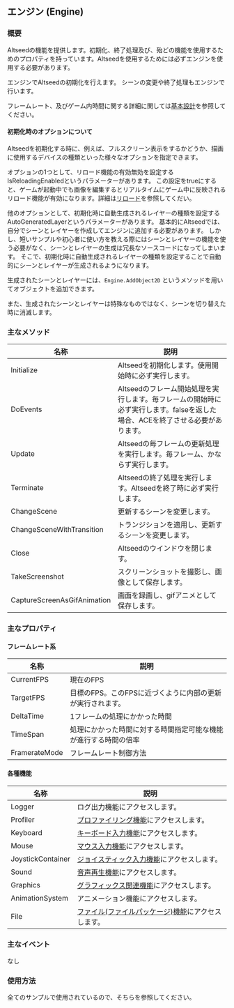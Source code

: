 ﻿## エンジン (Engine)

### 概要

Altseedの機能を提供します。初期化、終了処理及び、殆どの機能を使用するためのプロパティを持っています。Altseedを使用するためには必ずエンジンを使用する必要があります。

エンジンでAltseedの初期化を行えます。
シーンの変更や終了処理もエンジンで行います。

フレームレート、及びゲーム内時間に関する詳細に関しては[基本設計](./../BasicDesign.md)を参照してください。

#### 初期化時のオプションについて

Altseedを初期化する時に、例えば、フルスクリーン表示をするかどうか、描画に使用するデバイスの種類といった様々なオプションを指定できます。

オプションの1つとして、リロード機能の有効無効を設定するIsReloadingEnabledというパラメーターがあります。
この設定をtrueにすると、ゲームが起動中でも画像を編集するとリアルタイムにゲーム中に反映されるリロード機能が有効になります。詳細は[リロード](./../Misc/Reloading.md)を参照してくだい。

他のオプションとして、初期化時に自動生成されるレイヤーの種類を設定するAutoGeneratedLayerというパラメーターがあります。
基本的にAltseedでは、自分でシーンとレイヤーを作成してエンジンに追加する必要があります。
しかし、短いサンプルや初心者に使い方を教える際にはシーンとレイヤーの機能を使う必要がなく、シーンとレイヤーの生成は冗長なソースコードになってしまいます。
そこで、初期化時に自動生成されるレイヤーの種類を設定することで自動的にシーンとレイヤーが生成されるようになります。

生成されたシーンとレイヤーには、``` Engine.AddObject2D ``` というメソッドを用いてオブジェクトを追加できます。

また、生成されたシーンとレイヤーは特殊なものではなく、シーンを切り替えた時に消滅します。


### 主なメソッド

| 名称 | 説明 |
|---|---|
| Initialize | Altseedを初期化します。使用開始時に必ず実行します。 |
| DoEvents | Altseedのフレーム開始処理を実行します。毎フレームの開始時に必ず実行します。falseを返した場合、ACEを終了させる必要があります。 |
| Update | Altseedの毎フレームの更新処理を実行します。毎フレーム、かならず実行します。 |
| Terminate | Altseedの終了処理を実行します。Altseedを終了時に必ず実行します。 |
| ChangeScene | 更新するシーンを変更します。 |
| ChangeSceneWithTransition | トランジションを適用し、更新するシーンを変更します。 |
| Close | Altseedのウインドウを閉じます。 |
| TakeScreenshot | スクリーンショットを撮影し、画像として保存します。 |
| CaptureScreenAsGifAnimation | 画面を録画し、gifアニメとして保存します。 |

### 主なプロパティ

#### フレームレート系

| 名称 | 説明 |
|---|---|
| CurrentFPS | 現在のFPS |
| TargetFPS | 目標のFPS。このFPSに近づくように内部の更新が実行されます。 |
| DeltaTime | 1フレームの処理にかかった時間 |
| TimeSpan | 処理にかかった時間に対する時間指定可能な機能が進行する時間の倍率 |
| FramerateMode | フレームレート制御方法 |

#### 各種機能

|名称|説明|
|---|---|
|Logger|ログ出力機能にアクセスします。|
|Profiler|[プロファイリング機能](../Profiling/Profiler.md)にアクセスします。|
|Keyboard|[キーボード入力機能](../Input/Keyboard.md)にアクセスします。|
|Mouse|[マウス入力機能](../Input/Mouse.md)にアクセスします。|
|JoystickContainer|[ジョイスティック入力機能](../Input/JoystickContainer.md)にアクセスします。|
|Sound|[音声再生機能](../Sound/SoundSource.md)にアクセスします。|
|Graphics|[グラフィックス関連機能](../Graphics/Graphics.md)にアクセスします。|
|AnimationSystem|アニメーション機能にアクセスします。|
|File|[ファイル(ファイルパッケージ)機能](../IO/File.md)にアクセスします。|

### 主なイベント

なし

### 使用方法

全てのサンプルで使用されているので、そちらを参照してください。
